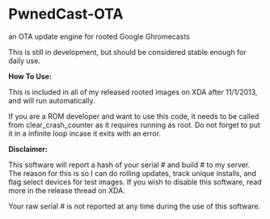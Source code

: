 PwnedCast-OTA
=============

an OTA update engine for rooted Google Ghromecasts

This is still in development, but should be considered stable enough for daily use.

<b>How To Use:</b>

This is included in all of my released rooted images on XDA after 11/1/2013, and will run automatically.

If you are a ROM developer and want to use this code, it needs to be called from clear_crash_counter as it requires running as root. Do not forget to put it in a infinite loop incase it exits with an error.

<b>Disclaimer:</b>

This software will report a hash of your serial # and build # to my server. The reason for this is so I can do rolling updates, track unique installs, and flag select devices for test images. If you wish to disable this software, read more in the release thread on XDA.

Your raw serial # is not reported at any time during the use of this software.
